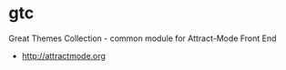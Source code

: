 # gtc
Great Themes Collection - common  module for Attract-Mode Front End
 - http://attractmode.org
